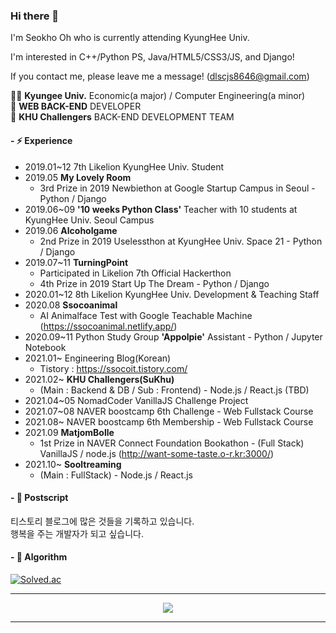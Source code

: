 ### Hi there 👋

<!--
**alittlekitten/alittlekitten** is a ✨ _special_ ✨ repository because its `README.md` (this file) appears on your GitHub profile.

Here are some ideas to get you started:

- 🔭 I’m currently working on ...
- 🌱 I’m currently learning ...
- 👯 I’m looking to collaborate on ...
- 🤔 I’m looking for help with ...
- 💬 Ask me about ...
- 📫 How to reach me: ...
- 😄 Pronouns: ...
- ⚡ Fun fact: ...
-->

I'm Seokho Oh who is currently attending KyungHee Univ.

I'm interested in C++/Python PS, Java/HTML5/CSS3/JS, and Django!

If you contact me, please leave me a message! (dlscjs8646@gmail.com)

👨‍🎓 <b>Kyungee Univ.</b> Economic(a major) / Computer Engineering(a minor)<br>
🌱 <b>WEB BACK-END</b> DEVELOPER<br>
📝 <b>KHU Challengers</b> BACK-END DEVELOPMENT TEAM<br>

#### - ⚡ Experience
- 2019.01~12 7th Likelion KyungHee Univ. Student
- 2019.05 **My Lovely Room**
  - 3rd Prize in 2019 Newbiethon at Google Startup Campus in Seoul - Python / Django
- 2019.06~09 **'10 weeks Python Class'** Teacher with 10 students at KyungHee Univ. Seoul Campus
- 2019.06 **Alcoholgame**
  - 2nd Prize in 2019 Uselessthon at KyungHee Univ. Space 21 - Python / Django
- 2019.07~11 **TurningPoint** 
  - Participated in Likelion 7th Official Hackerthon
  - 4th Prize in 2019 Start Up The Dream - Python / Django
- 2020.01~12 8th Likelion KyungHee Univ. Development & Teaching Staff
- 2020.08 **Ssocoanimal**
  - AI Animalface Test with Google Teachable Machine (https://ssocoanimal.netlify.app/)
- 2020.09~11 Python Study Group **'Appolpie'** Assistant - Python / Jupyter Notebook
- 2021.01~ Engineering Blog(Korean)
  - Tistory : https://ssocoit.tistory.com/
- 2021.02~ **KHU Challengers(SuKhu)**
  - (Main : Backend & DB / Sub : Frontend) - Node.js / React.js (TBD)
- 2021.04~05 NomadCoder VanillaJS Challenge Project
- 2021.07~08 NAVER boostcamp 6th Challenge - Web Fullstack Course
- 2021.08~ NAVER boostcamp 6th Membership - Web Fullstack Course
- 2021.09 **MatjomBolle**
  - 1st Prize in NAVER Connect Foundation Bookathon - (Full Stack) VanillaJS / node.js (http://want-some-taste.o-r.kr:3000/)
- 2021.10~ **Sooltreaming**
  - (Main : FullStack) - Node.js / React.js

#### - 🏹 Postscript
티스토리 블로그에 많은 것들을 기록하고 있습니다.<br>
행복을 주는 개발자가 되고 싶습니다.<br>

#### - 🥜 Algorithm

[![Solved.ac](http://mazassumnida.wtf/api/v2/generate_badge?boj=evade)](https://solved.ac/evade)


<hr />
<div align="center">
  <a href="https://hits.seeyoufarm.com"><img src="https://hits.seeyoufarm.com/api/count/incr/badge.svg?url=https%3A%2F%2Fgithub.com%2Falittlekitten&count_bg=%2353A27B&title_bg=%23555555&icon=&icon_color=%23E7E7E7&title=Hits&edge_flat=false"/></a>
</div>
<hr />
